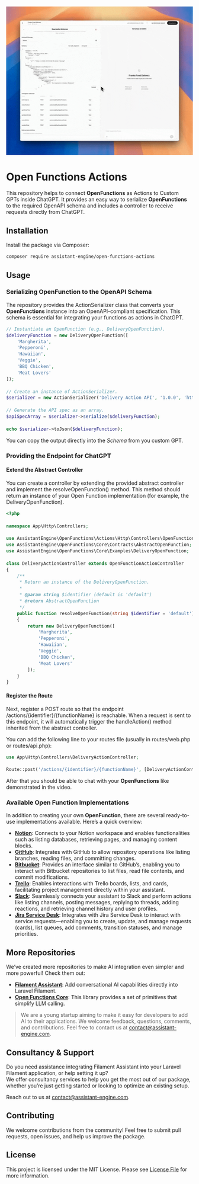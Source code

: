 <div align="center">

![Demo Assistant Example](media/open-functions-actions.gif)

</div>

# Open Functions Actions

This repository helps to connect **OpenFunctions** as Actions to Custom GPTs inside ChatGPT. It provides an easy way to serialize **OpenFunctions** to the required OpenAPI schema and includes a controller to receive requests directly from ChatGPT.

## Installation

Install the package via Composer:

```bash
composer require assistant-engine/open-functions-actions
```

## Usage

### Serializing OpenFunction to the OpenAPI Schema

The repository provides the ActionSerializer class that converts your **OpenFunctions** instance into an OpenAPI-compliant specification. This schema is essential for integrating your functions as actions in ChatGPT.

```php
// Instantiate an OpenFunction (e.g., DeliveryOpenFunction).
$deliveryFunction = new DeliveryOpenFunction([
    'Margherita',
    'Pepperoni',
    'Hawaiian',
    'Veggie',
    'BBQ Chicken',
    'Meat Lovers'
]);

// Create an instance of ActionSerializer.
$serializer = new ActionSerializer('Delivery Action API', '1.0.0', 'https://api.example.com', 'default');

// Generate the API spec as an array.
$apiSpecArray = $serializer->serialize($deliveryFunction);

echo $serializer->toJson($deliveryFunction);
```

You can copy the output directly into the *Schema* from you custom GPT.

### Providing the Endpoint for ChatGPT

#### Extend the Abstract Controller

You can create a controller by extending the provided abstract controller and implement the resolveOpenFunction() method. This method should return an instance of your Open Function implementation (for example, the DeliveryOpenFunction).

```php
<?php

namespace App\Http\Controllers;

use AssistantEngine\OpenFunctions\Actions\Http\Controllers\OpenFunctionActionController;
use AssistantEngine\OpenFunctions\Core\Contracts\AbstractOpenFunction;
use AssistantEngine\OpenFunctions\Core\Examples\DeliveryOpenFunction;

class DeliveryActionController extends OpenFunctionActionController
{
    /**
     * Return an instance of the DeliveryOpenFunction.
     *
     * @param string $identifier (default is 'default')
     * @return AbstractOpenFunction
     */
    public function resolveOpenFunction(string $identifier = 'default'): AbstractOpenFunction
    {
        return new DeliveryOpenFunction([
            'Margherita',
            'Pepperoni',
            'Hawaiian',
            'Veggie',
            'BBQ Chicken',
            'Meat Lovers'
        ]);
    }
}
```

#### Register the Route

Next, register a POST route so that the endpoint /actions/{identifier}/{functionName} is reachable. When a request is sent to this endpoint, it will automatically trigger the handleAction() method inherited from the abstract controller.

You can add the following line to your routes file (usually in routes/web.php or routes/api.php):

```php
use App\Http\Controllers\DeliveryActionController;

Route::post('/actions/{identifier}/{functionName}', [DeliveryActionController::class, 'handleAction']);
```

After that you should be able to chat with your **OpenFunctions** like demonstrated in the video.

### Available Open Function Implementations

In addition to creating your own **OpenFunction**, there are several ready-to-use implementations available.
Here’s a quick overview:

- **[Notion](https://github.com/AssistantEngine/open-functions-notion)**: Connects to your Notion workspace and enables functionalities such as listing databases, retrieving pages, and managing content blocks.
- **[GitHub](https://github.com/AssistantEngine/open-functions-github)**: Integrates with GitHub to allow repository operations like listing branches, reading files, and committing changes.
- **[Bitbucket](https://github.com/AssistantEngine/open-functions-bitbucket)**: Provides an interface similar to GitHub’s, enabling you to interact with Bitbucket repositories to list files, read file contents, and commit modifications.
- **[Trello](https://github.com/AssistantEngine/open-functions-trello)**: Enables interactions with Trello boards, lists, and cards, facilitating project management directly within your assistant.
- **[Slack](https://github.com/AssistantEngine/open-functions-slack)**: Seamlessly connects your assistant to Slack and perform actions like listing channels, posting messages, replying to threads, adding reactions, and retrieving channel history and user profiles.
- **[Jira Service Desk](https://github.com/AssistantEngine/open-functions-jira-service-desk)**: Integrates with Jira Service Desk to interact with service requests—enabling you to create, update, and manage requests (cards), list queues, add comments, transition statuses, and manage priorities.

## More Repositories

We’ve created more repositories to make AI integration even simpler and more powerful! Check them out:

- **[Filament Assistant](https://github.com/AssistantEngine/filament-assistant)**: Add conversational AI capabilities directly into Laravel Filament.
- **[Open Functions Core](https://github.com/AssistantEngine/open-functions-core)**: This library provides a set of primitives that simplify LLM calling.

> We are a young startup aiming to make it easy for developers to add AI to their applications. We welcome feedback, questions, comments, and contributions. Feel free to contact us at [contact@assistant-engine.com](mailto:contact@assistant-engine.com).


## Consultancy & Support

Do you need assistance integrating Filament Assistant into your Laravel Filament application, or help setting it up?  
We offer consultancy services to help you get the most out of our package, whether you’re just getting started or looking to optimize an existing setup.

Reach out to us at [contact@assistant-engine.com](mailto:contact@assistant-engine.com).

## Contributing

We welcome contributions from the community! Feel free to submit pull requests, open issues, and help us improve the package.

## License

This project is licensed under the MIT License. Please see [License File](LICENSE.md) for more information.

